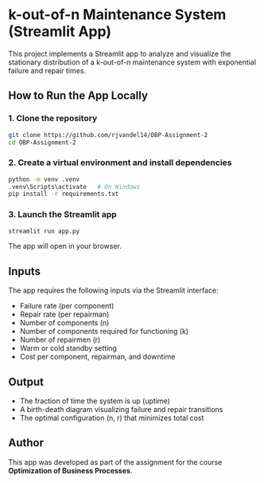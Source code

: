# k-out-of-n Maintenance System (Streamlit App)

This project implements a Streamlit app to analyze and visualize the stationary distribution of a k-out-of-n maintenance system with exponential failure and repair times.

## How to Run the App Locally

### 1. Clone the repository

```bash
git clone https://github.com/rjvandel14/OBP-Assignment-2
cd OBP-Assignment-2
```

### 2. Create a virtual environment and install dependencies

```bash
python -m venv .venv
.venv\Scripts\activate   # On Windows
pip install -r requirements.txt
```

### 3. Launch the Streamlit app

```bash
streamlit run app.py
```

The app will open in your browser.

## Inputs

The app requires the following inputs via the Streamlit interface:

- Failure rate (per component)
- Repair rate (per repairman)
- Number of components (n)
- Number of components required for functioning (k)
- Number of repairmen (r)
- Warm or cold standby setting
- Cost per component, repairman, and downtime

## Output

- The fraction of time the system is up (uptime)
- A birth-death diagram visualizing failure and repair transitions
- The optimal configuration (n, r) that minimizes total cost

## Author

This app was developed as part of the assignment for the course **Optimization of Business Processes**.
